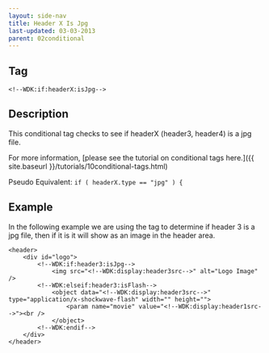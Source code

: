 ```yaml
---
layout: side-nav
title: Header X Is Jpg
last-updated: 03-03-2013
parent: 02conditional
---
```



## Tag

`<!--WDK:if:headerX:isJpg-->`

## Description

This conditional tag checks to see if headerX (header3, header4) is a jpg file.

For more information, [please see the tutorial on conditional tags here.]({{ site.baseurl }}/tutorials/10conditional-tags.html)

Pseudo Equivalent:
`if ( headerX.type == "jpg" ) {`

## Example
In the following example we are using the tag to determine if header 3 is a jpg file, then if it is it will show as an image in the header area.

~~~
<header>
	<div id="logo">
		<!--WDK:if:header3:isJpg-->
			<img src="<!--WDK:display:header3src-->" alt="Logo Image" />
		<!--WDK:elseif:header3:isFlash-->
			<object data="<!--WDK:display:header3src-->" type="application/x-shockwave-flash" width="" height="">
				<param name="movie" value="<!--WDK:display:header1src-->"><br />
			</object>
		<!--WDK:endif-->
	</div>
</header>
~~~